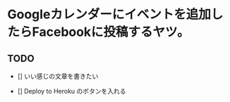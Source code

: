 # Googleカレンダーにイベントを追加したらFacebookに投稿するヤツ。

## TODO

- [] いい感じの文章を書きたい

- [] Deploy to Heroku のボタンを入れる

